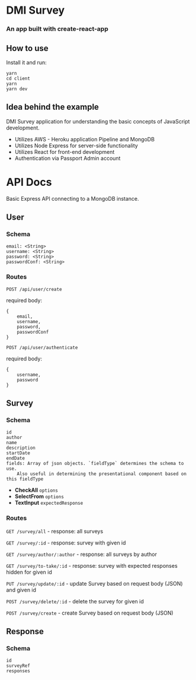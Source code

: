 # DMI Survey
### An app built with create-react-app

## How to use
Install it and run:

```
yarn
cd client
yarn
yarn dev
```

## Idea behind the example
DMI Survey application for understanding the basic concepts of JavaScript development.
* Utilizes AWS - Heroku application Pipeline and MongoDB
* Utilizes Node Express for server-side functionality
* Utilizes React for front-end development
* Authentication via Passport Admin account

# API Docs
Basic Express API connecting to a MongoDB instance.

## User
### Schema
```
email: <String>
username: <String>
password: <String>
passwordConf: <String>
```

### Routes
`POST /api/user/create`

required body:
```
{
    email,
    username,
    password,
    passwordConf
}
```
`POST /api/user/authenticate`

required body:
```
{
    username,
    password
}
```

## Survey
### Schema
```
id
author
name
description
startDate
endDate
fields: Array of json objects. `fieldType` determines the schema to use.
    Also useful in determining the presentational component based on this fieldType
```

* __CheckAll__
```options```
* __SelectFrom__
```options```
* __TextInput__
```expectedResponse```

### Routes
`GET /survey/all` - response: all surveys

`GET /survey/:id` - response: survey with given id

`GET /survey/author/:author` - response: all surveys by author

`GET /survey/to-take/:id` - response: survey with expected responses hidden for given id

`PUT /survey/update/:id` - update Survey based on request body (JSON) and given id

`POST /survey/delete/:id` - delete the survey for given id

`POST /survey/create` - create Survey based on request body (JSON)

## Response
### Schema
```
id
surveyRef
responses
```